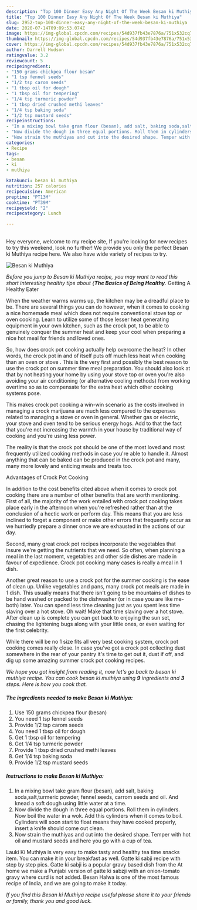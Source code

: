 ```yaml
---
description: "Top 100 Dinner Easy Any Night Of The Week Besan ki Muthiya"
title: "Top 100 Dinner Easy Any Night Of The Week Besan ki Muthiya"
slug: 2952-top-100-dinner-easy-any-night-of-the-week-besan-ki-muthiya
date: 2020-07-14T09:09:53.074Z
image: https://img-global.cpcdn.com/recipes/54d937fb43e7876a/751x532cq70/besan-ki-muthiya-recipe-main-photo.jpg
thumbnail: https://img-global.cpcdn.com/recipes/54d937fb43e7876a/751x532cq70/besan-ki-muthiya-recipe-main-photo.jpg
cover: https://img-global.cpcdn.com/recipes/54d937fb43e7876a/751x532cq70/besan-ki-muthiya-recipe-main-photo.jpg
author: Darrell Hudson
ratingvalue: 3.2
reviewcount: 5
recipeingredient:
- "150 grams chickpea flour besan"
- "1 tsp fennel seeds"
- "1/2 tsp carom seeds"
- "1 tbsp oil for dough"
- "1 tbsp oil for tempering"
- "1/4 tsp turmeric powder"
- "1 tbsp dried crushed methi leaves"
- "1/4 tsp baking soda"
- "1/2 tsp mustard seeds"
recipeinstructions:
- "In a mixing bowl take gram flour (besan), add salt, baking soda,salt,turmeric powder, fennel seeds, carrom seeds and oil. And knead a soft dough using little water at a time."
- "Now divide the dough in three equal portions. Roll them in cylinders. Now boil the water in a wok. Add this cylinders when it comes to boil. Cylinders will soon start to float means they have cooked properly, insert a knife should come out clean."
- "Now strain the muthiyas and cut into the desired shape. Temper with hot oil and mustard seeds and here you go with a cup of tea."
categories:
- Recipe
tags:
- besan
- ki
- muthiya

katakunci: besan ki muthiya 
nutrition: 257 calories
recipecuisine: American
preptime: "PT13M"
cooktime: "PT39M"
recipeyield: "2"
recipecategory: Lunch

---
```

<br>
Hey everyone, welcome to my recipe site, If you're looking for new recipes to try this weekend, look no further! We provide you only the perfect Besan ki Muthiya recipe here. We also have wide variety of recipes to try.
<br>


![Besan ki Muthiya](https://img-global.cpcdn.com/recipes/54d937fb43e7876a/751x532cq70/besan-ki-muthiya-recipe-main-photo.jpg)

<i>Before you jump to Besan ki Muthiya recipe, you may want to read this short interesting healthy tips about {<strong>The Basics of Being Healthy</strong>.</i>
Getting A Healthy Eater


When the weather warms warms up, the kitchen may be a dreadful place to be. There are several things you can do however, when it comes to cooking a nice homemade meal which does not require conventional stove top or oven cooking. Learn to utilize some of those lesser heat generating equipment in your own kitchen, such as the crock pot, to be able to genuinely conquer the summer heat and keep your cool when preparing a nice hot meal for friends and loved ones.

So, how does crock pot cooking actually help overcome the heat? In other words, the crock pot in and of itself puts off much less heat when cooking than an oven or stove . This is the very first and possibly the best reason to use the crock pot on summer time meal preparation. You should also look at that by not heating your home by using your stove top or oven you're also avoiding your air conditioning (or alternative cooling methods) from working overtime so as to compensate for the extra heat which other cooking systems pose.

This makes crock pot cooking a win-win scenario as the costs involved in managing a crock marijuana are much less compared to the expenses related to managing a stove or oven in general. Whether gas or electric, your stove and oven tend to be serious energy hogs. Add to that the fact that you're not increasing the warmth in your house by traditional way of cooking and you're using less power.

 The reality is that the crock pot should be one of the most loved and most frequently utilized cooking methods in case you're able to handle it.  Almost anything that can be baked can be produced in the crock pot and many, many more lovely and enticing meals and treats too.

Advantages of Crock Pot Cooking

In addition to the cost benefits cited above when it comes to crock pot cooking there are a number of other benefits that are worth mentioning. First of all, the majority of the work entailed with crock pot cooking takes place early in the afternoon when you're refreshed rather than at the conclusion of a hectic work or perform day. This means that you are less inclined to forget a component or make other errors that frequently occur as we hurriedly prepare a dinner once we are exhausted in the actions of our day.

Second, many great crock pot recipes incorporate the vegetables that insure we're getting the nutrients that we need. So often, when planning a meal in the last moment, vegetables and other side dishes are made in favour of expedience. Crock pot cooking many cases is really a meal in 1 dish.

Another great reason to use a crock pot for the summer cooking is the ease of clean up.  Unlike vegetables and pans, many crock pot meals are made in 1 dish. This usually means that there isn't going to be mountains of dishes to be hand washed or packed to the dishwasher (or in case you are like me-both) later. You can spend less time cleaning just as you spent less time slaving over a hot stove. Oh wait! Make that time slaving over a hot stove. After clean up is complete you can get back to enjoying the sun set, chasing the lightening bugs along with your little ones, or even waiting for the first celebrity.

While there will be no 1 size fits all very best cooking system, crock pot cooking comes really close. In case you've got a crock pot collecting dust somewhere in the rear of your pantry it's time to get out it, dust if off, and dig up some amazing summer crock pot cooking recipes.


<i>We hope you got insight from reading it, now let's go back to besan ki muthiya recipe. You can cook besan ki muthiya using <strong>9</strong> ingredients and <strong>3</strong> steps. Here is how you cook that.
</i>

##### The ingredients needed to make Besan ki Muthiya:

1. Use 150 grams chickpea flour (besan)
1. You need 1 tsp fennel seeds
1. Provide 1/2 tsp carom seeds
1. You need 1 tbsp oil for dough
1. Get 1 tbsp oil for tempering
1. Get 1/4 tsp turmeric powder
1. Provide 1 tbsp dried crushed methi leaves
1. Get 1/4 tsp baking soda
1. Provide 1/2 tsp mustard seeds


##### Instructions to make Besan ki Muthiya:

1. In a mixing bowl take gram flour (besan), add salt, baking soda,salt,turmeric powder, fennel seeds, carrom seeds and oil. And knead a soft dough using little water at a time.
1. Now divide the dough in three equal portions. Roll them in cylinders. Now boil the water in a wok. Add this cylinders when it comes to boil. Cylinders will soon start to float means they have cooked properly, insert a knife should come out clean.
1. Now strain the muthiyas and cut into the desired shape. Temper with hot oil and mustard seeds and here you go with a cup of tea.


Lauki Ki Muthiya is very easy to make tasty and healthy tea time snacks item. You can make it in your breakfast as well. Gatte ki sabji recipe with step by step pics. Gatte ki sabji is a popular gravy based dish from the At home we make a Punjabi version of gatte ki sabzji with an onion-tomato gravy where curd is not added. Besan Halwa is one of the most famous recipe of India, and we are going to make it today. 

<i>If you find this Besan ki Muthiya recipe useful please share it to your friends or family, thank you and good luck.</i>
